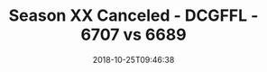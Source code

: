 ---
title: Season XX Canceled - DCGFFL - 6707 vs 6689
teams_score:
- team: 6707
  score:
- team: 6689
  score: 19
mvp: A. Campanelli (Teal); R. Fillyaw (Charcoal)
game-ball: S. Humburg (Teal); C. Meadows (Charcoal)
sportsperson: A. Robbins (Teal); M. Shailer (Charcoal)
season: 17
week: 5
date: '2018-10-25T09:46:38'
pageid: season-17-week-5-october-19-21-2018-6707-vs-6689
---